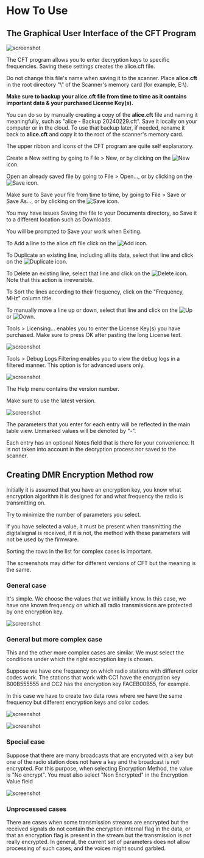 # How To Use

## The Graphical User Interface of the CFT Program

![screenshot](img/man7.png)

The CFT program allows you to enter decryption keys to specific frequencies. Saving these settings creates the alice.cft file.

Do not change this file's name when saving it to the scanner. Place **alice.cft** in the root directory "\\" of the Scanner's memory card (for example, E:\\).

**Make sure to backup your alice.cft file from time to time as it contains important data & your purchased License Key(s).**

You can do so by manually creating a copy of the **alice.cft** file and naming it meaningfully, such as "alice - Backup 20240229.cft". Save it locally on your computer or in the cloud.
To use that backup later, if needed, rename it back to **alice.cft** and copy it to the root of the scanner's memory card.

The upper ribbon and icons of the CFT program are quite self explanatory.

Create a New setting by going to File > New, or by clicking on the ![New](img/new.png) icon.

Open an already saved file by going to File > Open..., or by clicking on the ![Save](img/save.png) icon.

Make sure to Save your file from time to time, by going to File > Save or Save As..., or by clicking on the ![Save](img/save.png) icon.

You may have issues Saving the file to your Documents directory, so Save it to a different location such as Downloads.

You will be prompted to Save your work when Exiting.

To Add a line to the alice.cft file click on the ![Add](img/add.png) icon.

To Duplicate an existing line, including all its data, select that line and click on the ![Duplicate](img/duplicate.png) icon.

To Delete an existing line, select that line and click on the ![Delete](img/delete.png) icon. Note that this action is irreversible.

To Sort the lines according to their frequency, click on the "Frequency, MHz" column title.

To manually move a line up or down, select that line and click on the ![Up](img/up.png) or ![Down](img/down.png).

Tools > Licensing... enables you to enter the License Key(s) you have purchased. Make sure to press OK after pasting the long License text.

![screenshot](img/man4.png)

Tools > Debug Logs Filtering enables you to view the debug logs in a filtered manner. This option is for advanced users only.

![screenshot](img/man5.png)

The Help menu contains the version number.

Make sure to use the latest version.

![screenshot](img/man6.png)

The parameters that you enter for each entry will be reflected in the main table view. Unmarked values will be denoted by "-".

Each entry has an optional Notes field that is there for your convenience. It is not taken into account in the decryption process nor saved to the scanner.


## Creating DMR Encryption Method row

Initially it is assumed that you have an encryption key, you know what encryption algorithm it is designed for and what frequency the radio is transmitting on.

Try to minimize the number of parameters you select.

If you have selected a value, it must be present when transmitting the digitalsignal is received, if it is not, the method with these parameters will not be used by the firmware.

Sorting the rows in the list for complex cases is important.

The screenshots may differ for different versions of CFT but the meaning is the same.

### General case

It's simple. We choose the values that we initially know. In this case, we have one known frequency on which all radio transmissions are protected by one encryption key.

![screenshot](img/man0.png)

### General but more complex case

This and the other more complex cases are similar. We must select the conditions under which the right encryption key is chosen.

Suppose we have one frequency on which radio stations with different color codes work. The stations that work with CC1 have the encryption key B00B555555 and CC2 has the encryption key FACEB00B55, for example. 

In this case we have to create two data rows where we have the same frequency but different encryption keys and color codes.

![screenshot](img/man1.png)

![screenshot](img/man2.png)

### Special case

Suppose that there are many broadcasts that are encrypted with a key but one of the radio station does not have a key and the broadcast is not encrypted. For this purpose, when selecting Encryption Method, the value is "No encrypt".  You must also select "Non Encrypted" in the Encryption Value field

![screenshot](img/man3.png)

### Unprocessed cases

There are cases when some transmission streams are encrypted but the received signals do not contain the encryption internal flag in the data, or that an encryption flag is present in the stream but the transmission is not really encrypted. In general, the current set of parameters does not allow processing of such cases, and the voices might sound garbled.


